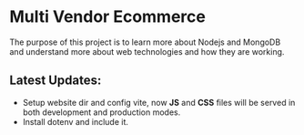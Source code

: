 # Multi Vendor Ecommerce
The purpose of this project is to learn more about Nodejs and MongoDB and understand more about web technologies and how they are working.
## Latest Updates:
- Setup website dir and config vite, now **JS** and **CSS** files will be served in both development and production modes.
- Install dotenv and include it.